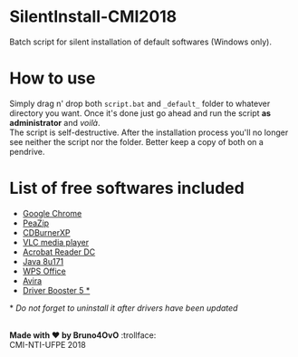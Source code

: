 # SilentInstall-CMI2018

Batch script for silent installation of default softwares (Windows only).

# How to use

Simply drag n' drop both ```script.bat``` and ```_default_``` folder to whatever directory you want. Once it's done just go ahead and run the script **as administrator** and *voilà*.  
The script is self-destructive. After the installation process you'll no longer see neither the script nor the folder. Better keep a copy of both on a pendrive.

# List of free softwares included

- [Google Chrome](https://enterprise.google.com/chrome/chrome-browser/)
- [PeaZip](http://www.peazip.org/)
- [CDBurnerXP](https://cdburnerxp.se/en/download)
- [VLC media player](https://www.videolan.org/vlc/download-windows.html)
- [Acrobat Reader DC](https://get.adobe.com/reader/enterprise/)
- [Java 8u171](https://www.java.com/en/download/manual.jsp)
- [WPS Office](https://www.wps.com/download/)
- [Avira](https://www.avira.com/pt-br/free-antivirus-windows#start-download-av)
- [Driver Booster 5 *](https://www.iobit.com/pt/driver-booster.php)

\* *Do not forget to uninstall it after drivers have been updated*

\
**Made with :hearts: by Bruno4OvO** :trollface:  
CMI-NTI-UFPE 2018